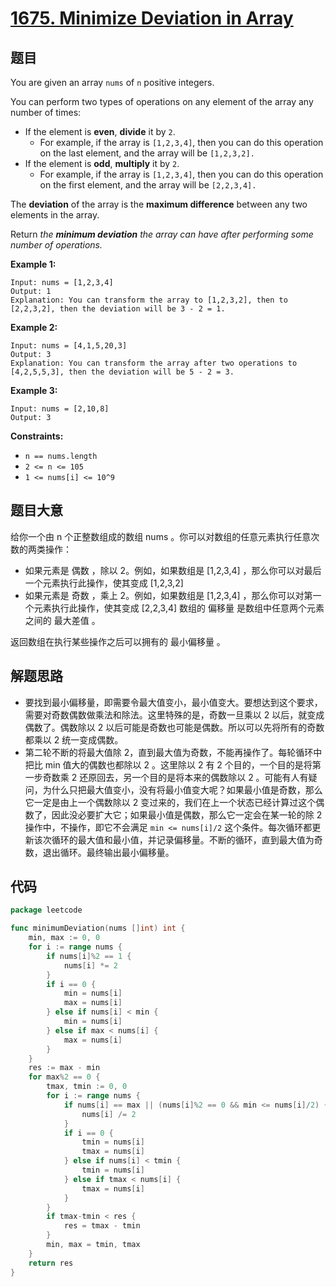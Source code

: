 # [1675. Minimize Deviation in Array](https://leetcode.com/problems/minimize-deviation-in-array/)

## 题目

You are given an array `nums` of `n` positive integers.

You can perform two types of operations on any element of the array any number of times:

- If the element is **even**, **divide** it by `2`.
    - For example, if the array is `[1,2,3,4]`, then you can do this operation on the last element, and the array will be `[1,2,3,2].`
- If the element is **odd**, **multiply** it by `2`.
    - For example, if the array is `[1,2,3,4]`, then you can do this operation on the first element, and the array will be `[2,2,3,4].`

The **deviation** of the array is the **maximum difference** between any two elements in the array.

Return *the **minimum deviation** the array can have after performing some number of operations.*

**Example 1:**

```
Input: nums = [1,2,3,4]
Output: 1
Explanation: You can transform the array to [1,2,3,2], then to [2,2,3,2], then the deviation will be 3 - 2 = 1.
```

**Example 2:**

```
Input: nums = [4,1,5,20,3]
Output: 3
Explanation: You can transform the array after two operations to [4,2,5,5,3], then the deviation will be 5 - 2 = 3.
```

**Example 3:**

```
Input: nums = [2,10,8]
Output: 3
```

**Constraints:**

- `n == nums.length`
- `2 <= n <= 105`
- `1 <= nums[i] <= 10^9`

## 题目大意

给你一个由 n 个正整数组成的数组 nums 。你可以对数组的任意元素执行任意次数的两类操作：

- 如果元素是 偶数 ，除以 2。例如，如果数组是 [1,2,3,4] ，那么你可以对最后一个元素执行此操作，使其变成 [1,2,3,2]
- 如果元素是 奇数 ，乘上 2。例如，如果数组是 [1,2,3,4] ，那么你可以对第一个元素执行此操作，使其变成 [2,2,3,4]
数组的 偏移量 是数组中任意两个元素之间的 最大差值 。

返回数组在执行某些操作之后可以拥有的 最小偏移量 。

## 解题思路

- 要找到最小偏移量，即需要令最大值变小，最小值变大。要想达到这个要求，需要对奇数偶数做乘法和除法。这里特殊的是，奇数一旦乘以 2 以后，就变成偶数了。偶数除以 2 以后可能是奇数也可能是偶数。所以可以先将所有的奇数都乘以 2 统一变成偶数。
- 第二轮不断的将最大值除 2，直到最大值为奇数，不能再操作了。每轮循环中把比 min 值大的偶数也都除以 2 。这里除以 2 有 2 个目的，一个目的是将第一步奇数乘 2 还原回去，另一个目的是将本来的偶数除以 2 。可能有人有疑问，为什么只把最大值变小，没有将最小值变大呢？如果最小值是奇数，那么它一定是由上一个偶数除以 2 变过来的，我们在上一个状态已经计算过这个偶数了，因此没必要扩大它；如果最小值是偶数，那么它一定会在某一轮的除 2 操作中，不操作，即它不会满足 `min <= nums[i]/2`  这个条件。每次循环都更新该次循环的最大值和最小值，并记录偏移量。不断的循环，直到最大值为奇数，退出循环。最终输出最小偏移量。

## 代码

```go
package leetcode

func minimumDeviation(nums []int) int {
    min, max := 0, 0
    for i := range nums {
        if nums[i]%2 == 1 {
            nums[i] *= 2
        }
        if i == 0 {
            min = nums[i]
            max = nums[i]
        } else if nums[i] < min {
            min = nums[i]
        } else if max < nums[i] {
            max = nums[i]
        }
    }
    res := max - min
    for max%2 == 0 {
        tmax, tmin := 0, 0
        for i := range nums {
            if nums[i] == max || (nums[i]%2 == 0 && min <= nums[i]/2) {
                nums[i] /= 2
            }
            if i == 0 {
                tmin = nums[i]
                tmax = nums[i]
            } else if nums[i] < tmin {
                tmin = nums[i]
            } else if tmax < nums[i] {
                tmax = nums[i]
            }
        }
        if tmax-tmin < res {
            res = tmax - tmin
        }
        min, max = tmin, tmax
    }
    return res
}
```